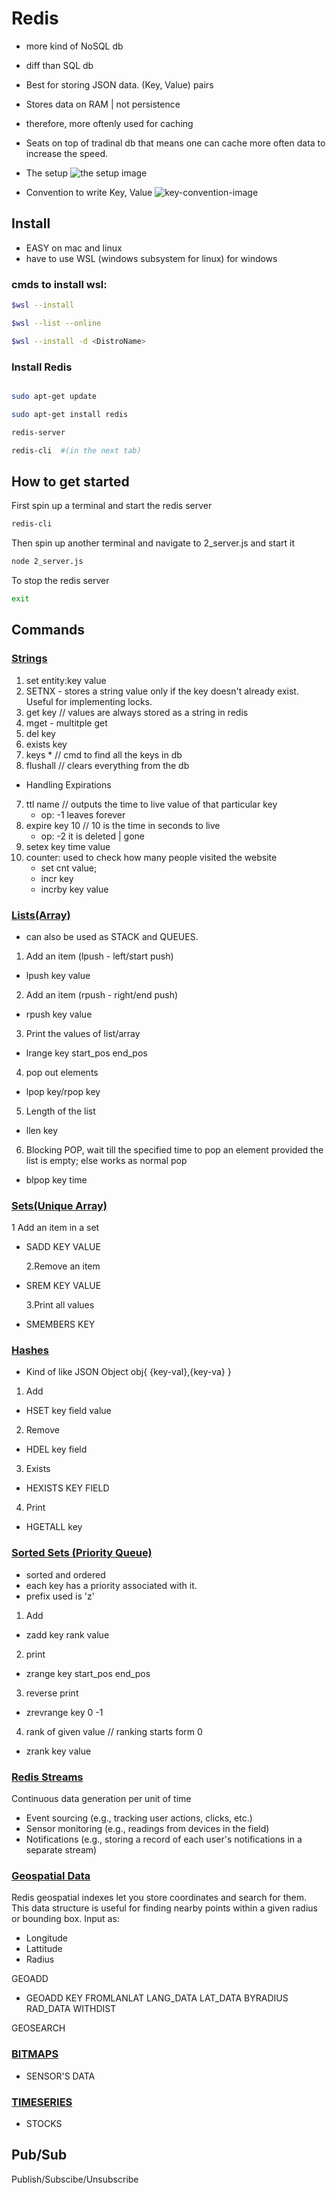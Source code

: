 # Redis

- more kind of NoSQL db
- diff than SQL db

- Best for storing JSON data. (Key, Value) pairs

- Stores data on RAM | not persistence
- therefore, more oftenly used for caching

- Seats on top of tradinal db that means one can cache more often data to increase the speed.

- The setup
  ![the setup image](./images/image.png)

- Convention to write Key, Value
  ![key-convention-image](./images/image-1.png)

## Install

- EASY on mac and linux
- have to use WSL (windows subsystem for linux) for windows

### cmds to install wsl:

```bash
$wsl --install

$wsl --list --online

$wsl --install -d <DistroName>
```

### Install Redis

```bash

sudo apt-get update

sudo apt-get install redis

redis-server

redis-cli  #(in the next tab)
```

## How to get started

First spin up a terminal and start the redis server
```bash
redis-cli
```
Then spin up another terminal and navigate to 2_server.js and start it
```bash
node 2_server.js
```
To stop the redis server
```bash
exit
```

## Commands

### <u>Strings</u>

1. set entity:key value
2. SETNX - stores a string value only if the key doesn't already exist. Useful for implementing locks.
3. get key // values are always stored as a string in redis
4. mget - multitple get
5. del key
6. exists key
7. keys \* // cmd to find all the keys in db
8. flushall // clears everything from the db

- Handling Expirations

7. ttl name // outputs the time to live value of that particular key
   - op: -1 leaves forever
8. expire key 10 // 10 is the time in seconds to live
   - op: -2 it is deleted | gone
9. setex key time value
10. counter: used to check how many people visited the website
    - set cnt value;
    - incr key
    - incrby key value

### <u>Lists(Array)</u>

- can also be used as STACK and QUEUES.

1. Add an item (lpush - left/start push)

- lpush key value

2. Add an item (rpush - right/end push)

- rpush key value

3. Print the values of list/array

- lrange key start_pos end_pos

4. pop out elements

- lpop key/rpop key

5. Length of the list

- llen key

6. Blocking POP, wait till the specified time to pop an element provided the list is empty; else works as normal pop

- blpop key time

### <u>Sets(Unique Array)</u>

1 Add an item in a set

- SADD KEY VALUE

  2.Remove an item

- SREM KEY VALUE

  3.Print all values

- SMEMBERS KEY

### <u>Hashes</u>

- Kind of like JSON Object obj{ {key-val},{key-va} }

1. Add

- HSET key field value

2. Remove

- HDEL key field

3. Exists

- HEXISTS KEY FIELD

4. Print

- HGETALL key

### <u>Sorted Sets (Priority Queue)</u>

- sorted and ordered
- each key has a priority associated with it.
- prefix used is 'z'

1. Add

- zadd key rank value

2. print

- zrange key start_pos end_pos

3. reverse print

- zrevrange key 0 -1

4. rank of given value // ranking starts form 0

- zrank key value

### <u>Redis Streams</u>

Continuous data generation per unit of time

- Event sourcing (e.g., tracking user actions, clicks, etc.)
- Sensor monitoring (e.g., readings from devices in the field)
- Notifications (e.g., storing a record of each user's notifications in a separate stream)

### <u>Geospatial Data</u>

Redis geospatial indexes let you store coordinates and search for them. This data structure is useful for finding nearby points within a given radius or bounding box.
Input as:

- Longitude
- Lattitude
- Radius

GEOADD

- GEOADD KEY FROMLANLAT LANG_DATA LAT_DATA BYRADIUS RAD_DATA WITHDIST

GEOSEARCH

### <u>BITMAPS</u>

- SENSOR'S DATA

### <u>TIMESERIES</u>

- STOCKS

## Pub/Sub

Publish/Subscibe/Unsubscribe
